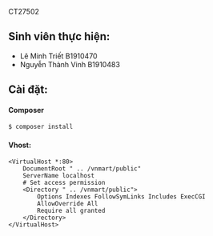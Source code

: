 CT27502

## Sinh viên thực hiện:
* Lê Minh Triết B1910470
* Nguyễn Thành Vinh B1910483

## Cài đặt:
#### Composer
```bash
$ composer install
```

#### Vhost:
```
<VirtualHost *:80>
    DocumentRoot " .. /vnmart/public"
    ServerName localhost
    # Set access permission
    <Directory " .. /vnmart/public">
        Options Indexes FollowSymLinks Includes ExecCGI
        AllowOverride All
        Require all granted
    </Directory>
</VirtualHost>
```
